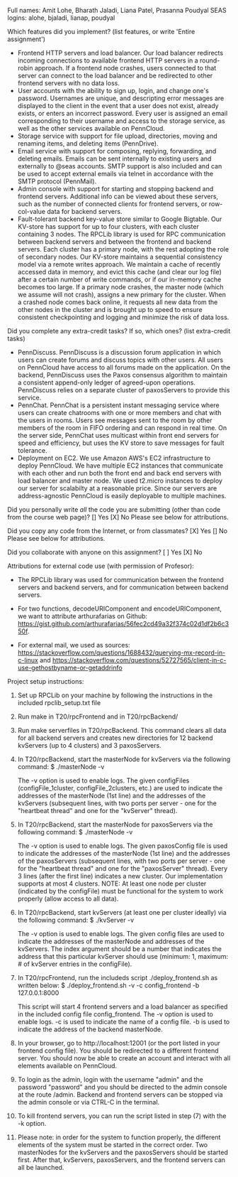 Full names:  Amit Lohe, Bharath Jaladi, Liana Patel, Prasanna Poudyal
SEAS logins: alohe, bjaladi, lianap, poudyal

Which features did you implement? 
  (list features, or write 'Entire assignment')
  - Frontend HTTP servers and load balancer. Our load balancer redirects incoming connections to available frontend HTTP
    servers in a round-robin approach. If a frontend node crashes, users connected to that server can connect to the
    load balancer and be redirected to other frontend servers with no data loss.
  - User accounts with the ability to sign up, login, and change one's password. Usernames are unique, and descripting
    error messages are displayed to the client in the event that a user does not exist, already exists, or enters an
    incorrect password. Every user is assigned an email corresponding to their username and access to the storage
    service, as well as the other services available on PennCloud.
  - Storage service with support for file upload, directories, moving and renaming items, and deleting items (PennDrive).
  - Email service with support for composing, replying, forwarding, and deleting emails. Emails can be sent internally
    to existing users and externally to @seas accounts. SMTP support is also included and can be used to accept external
    emails via telnet in accordance with the SMTP protocol (PennMail).
  - Admin console with support for starting and stopping backend and frontend servers. Additional info can be viewed
    about these servers, such as the number of connected clients for frontend servers, or row-col-value data for backend
    servers.
  - Fault-tolerant backend key-value store similar to Google Bigtable. Our KV-store has support for up to four clusters,
    with each cluster containing 3 nodes. The RPCLib library is used for RPC communication between backend servers and
    between the frontend and backend servers. Each cluster has a primary node, with the rest adopting the role of secondary
    nodes. Our KV-store maintains a sequential consistency model via a remote writes approach. We maintain a cache of
    recently accessed data in memory, and evict this cache (and clear our log file) after a certain number of write
    commands, or if our in-memory cache becomes too large. If a primary node crashes, the master node (which we assume will not
    crash), assigns a new primary for the cluster. When a crashed node comes back online, it requests all new data from
    the other nodes in the cluster and is brought up to speed to ensure consistent checkpointing and logging and
    minimize the risk of data loss.

Did you complete any extra-credit tasks? If so, which ones?
  (list extra-credit tasks)
  - PennDiscuss. PennDiscuss is a discussion forum application in which users can create forums and discuss topics with
    other users. All users on PennCloud have access to all forums made on the application. On the backend, PennDiscuss
    uses the Paxos consensus algorithm to maintain a consistent append-only ledger of agreed-upon operations.
    PennDiscuss relies on a separate cluster of paxosServers to provide this service.
  - PennChat. PennChat is a persistent instant messaging service where users can create chatrooms with one or more members and chat
    with the users in rooms. Users see messages sent to the room by other members of the room in FIFO ordering and can 
    respond in real time. On the server side, PennChat uses multicast within front end servers for speed and efficiency, but uses
    the KV store to save messages for fault tolerance.
  - Deployment on EC2. We use Amazon AWS's EC2 infrastructure to deploy PennCloud. We have multiple EC2 instances that communicate
    with each other and run both the front end and back end servers with load balancer and master node. We used t2.micro instances
    to deploy our server for scalabilty at a reasonable price. Since our servers are address-agnostic PennCloud is easily deployable
    to multiple machines.

Did you personally write _all_ the code you are submitting
(other than code from the course web page)?
  [] Yes
  [X] No
  Please see below for attributions.

Did you copy any code from the Internet, or from classmates?
  [X] Yes
  [] No
  Please see below for attributions.

Did you collaborate with anyone on this assignment?
  [ ] Yes
  [X] No


Attributions for external code use (with permission of Profesor):

  - The RPCLib library was used for communication between the frontend servers and backend servers, and for
    communication between backend servers.

  - For two functions, decodeURIComponent and encodeURIComponent, we want to attribute arthurafarias on
    Github: https://gist.github.com/arthurafarias/56fec2cd49a32f374c02d1df2b6c350f.

  - For external mail, we used as sources: https://stackoverflow.com/questions/1688432/querying-mx-record-in-c-linux
    and https://stackoverflow.com/questions/52727565/client-in-c-use-gethostbyname-or-getaddrinfo


Project setup instructions:

  1) Set up RPCLib on your machine by following the instructions in the included rpclib_setup.txt file
  2) Run make in T20/rpcFrontend and in T20/rpcBackend/
  3) Run make serverfiles in T20/rpcBackend. This command clears all data for all backend servers and creates new
  directories for 12 backend kvServers (up to 4 clusters) and 3 paxosServers.
  4) In T20/rpcBackend, start the masterNode for kvServers via the following command:
     $ ./masterNode -v <config file>

     The -v option is used to enable logs. The given configFiles (configFile_1cluster, configFile_2clusters, etc.) are
     used to indicate the addresses of the masterNode (1st line) and the addresses of the kvServers (subsequent lines,
     with two ports per server - one for the "heartbeat thread" and one for the "kvServer" thread).

  5) In T20/rpcBackend, start the masterNode for paxosServers via the following command:
     $ ./masterNode -v <paxos config file>

     The -v option is used to enable logs. The given paxosConfig file is used to indicate the addresses of the masterNode (1st
     line) and the addresses of the paxosServers (subsequent lines, with two ports per server - one for the "heartbeat
     thread" and one for the "paxosServer" thread). Every 3 lines (after the first line) indicates a new cluster. Our
     implementation supports at most 4 clusters. 
     NOTE: At least one node per cluster (indicated by the configFile) must be functional for the system to work
     properly (allow access to all data).

  6) In T20/rpcBackend, start kvServers (at least one per cluster ideally) via the following command:
     $ ./kvServer -v <config file> <index>

     The -v option is used to enable logs. The given config files are used to indicate the addresses of the masterNode and
     addresses of the kvServers. The index argument should be a number that indicates the address that this particular
     kvServer should use (minimum: 1, maximum: # of kvServer entries in the configFile).


  7) In T20/rpcFrontend, run the includeds script ./deploy_frontend.sh as written below:
     $ ./deploy_frontend.sh -v -c config_frontend -b 127.0.0.1:8000

     This script will start 4 frontend servers and a load balancer as specified in the included config file
     config_frontend. The -v option is used to enable logs. -c is used to indicate the name of a config file. -b is used
     to indicate the address of the backend masterNode.

  8) In your browser, go to http://localhost:12001 (or the port listed in your frontend config file). You should be
  redirected to a different frontend server. You should now be able to create an account and interact with all elements
  available on PennCloud.

  9) To login as the admin, login with the username "admin" and the password "password" and you should be directed to
  the admin console at the route /admin. Backend and frontend servers can be stopped via the admin console or via CTRL-C
  in the terminal.

  10) To kill frontend servers, you can run the script listed in step (7) with the -k option.

  11) Please note: in order for the system to function properly, the different elements of the system must be started in
  the correct order. Two masterNodes for the kvServers and the paxosServers should be started first. After that,
  kvServers, paxosServers, and the frontend servers can all be launched.



